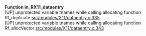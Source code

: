   
__Function in_RX11_dataentry__  
  [UP] unprotected variable tnames while calling allocating function Rf_duplicate [src/modules/X11/dataentry.c:335](https://github.com/wch/r-source/blob/e5fe2399dc3f34b04a62f307f7bf24267d5fd1a2/src/modules/X11/dataentry.c/#L335)  
  [UP] unprotected variable tnames while calling allocating function Rf_allocVector [src/modules/X11/dataentry.c:343](https://github.com/wch/r-source/blob/e5fe2399dc3f34b04a62f307f7bf24267d5fd1a2/src/modules/X11/dataentry.c/#L343)  
